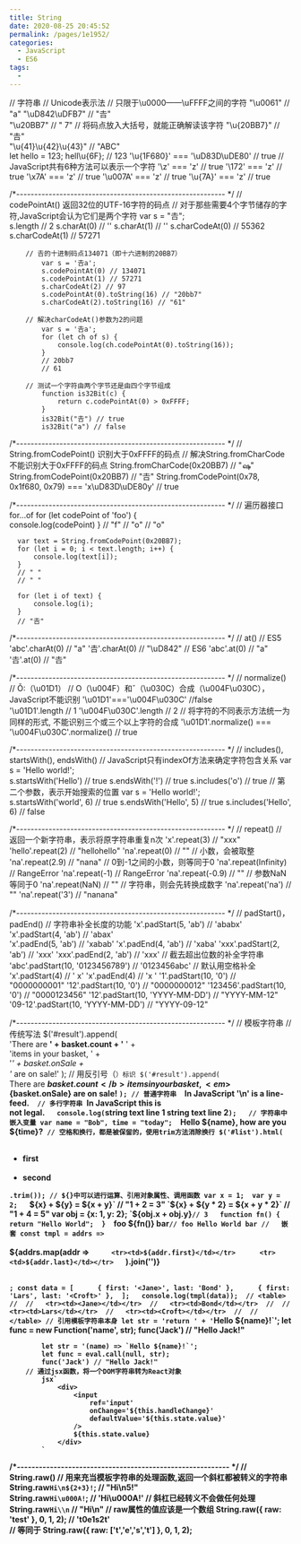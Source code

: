 ```yaml
---
title: String
date: 2020-08-25 20:45:52
permalink: /pages/1e1952/
categories: 
  - JavaScript
  - ES6
tags: 
  - 
---
```


//   字符串
    // Unicode表示法
        // 只限于\u0000——\uFFFF之间的字符
            "\u0061" // "a"
            "\uD842\uDFB7" // "𠮷"  
            "\u20BB7" // " 7"
        // 将码点放入大括号，就能正确解读该字符
            "\u{20BB7}" // "𠮷"  
            "\u{41}\u{42}\u{43}" // "ABC"  
            let hello = 123;
            hell\u{6F}; // 123 
            '\u{1F680}' === '\uD83D\uDE80' // true
        // JavaScript共有6种方法可以表示一个字符
            '\z' === 'z'  // true 
            '\172' === 'z' // true 
            '\x7A' === 'z' // true 
            '\u007A' === 'z' // true 
            '\u{7A}' === 'z' // true


/*---------------------------------------------------------- */
    // codePointAt() 返回32位的UTF-16字符的码点
        // 对于那些需要4个字节储存的字符,JavaScript会认为它们是两个字符
            var s = "𠮷";  
            s.length // 2 
            s.charAt(0) // '' 
            s.charAt(1) // '' 
            s.charCodeAt(0) // 55362 
            s.charCodeAt(1) // 57271

        // 𠮷的十进制码点134071（即十六进制的20BB7）
            var s = '𠮷a';  
            s.codePointAt(0) // 134071 
            s.codePointAt(1) // 57271  
            s.charCodeAt(2) // 97
            s.codePointAt(0).toString(16) // "20bb7" 
            s.charCodeAt(2).toString(16) // "61"

        // 解决charCodeAt()参数为2的问题
            var s = '𠮷a'; 
            for (let ch of s) {   
                console.log(ch.codePointAt(0).toString(16)); 
            } 
            // 20bb7 
            // 61

        // 测试一个字符由两个字节还是由四个字节组成
            function is32Bit(c) {   
                return c.codePointAt(0) > 0xFFFF; 
            }  
            is32Bit("𠮷") // true 
            is32Bit("a") // false
        

/*---------------------------------------------------------- */
    // String.fromCodePoint() 识别大于0xFFFF的码点
        // 解决String.fromCharCode不能识别大于0xFFFF的码点
            String.fromCharCode(0x20BB7) // "ஷ"
            String.fromCodePoint(0x20BB7) // "𠮷" 
            String.fromCodePoint(0x78, 0x1f680, 0x79) === 'x\uD83D\uDE80y' // true


/*---------------------------------------------------------- */
    // 遍历器接口for...of
      for (let codePoint of 'foo') {   
          console.log(codePoint) 
      } 
      // "f" 
      // "o" 
      // "o"

      var text = String.fromCodePoint(0x20BB7);  
      for (let i = 0; i < text.length; i++) {   
          console.log(text[i]); 
      } 
      // " " 
      // " "  

      for (let i of text) {   
          console.log(i); 
      } 
      // "𠮷"


/*---------------------------------------------------------- */
    // at()
        // ES5
            'abc'.charAt(0) // "a" 
            '𠮷'.charAt(0) // "\uD842"
        // ES6
            'abc'.at(0) // "a" 
            '𠮷'.at(0) // "𠮷"


/*---------------------------------------------------------- */
    // normalize()
        // Ǒ:（\u01D1）
            // O（\u004F）和ˇ（\u030C）合成（\u004F\u030C），JavaScript不能识别
            '\u01D1'==='\u004F\u030C' //false  
            '\u01D1'.length // 1 
            '\u004F\u030C'.length // 2
        // 将字符的不同表示方法统一为同样的形式, 不能识别三个或三个以上字符的合成
            '\u01D1'.normalize() === '\u004F\u030C'.normalize() // true


/*---------------------------------------------------------- */
    // includes(), startsWith(), endsWith()
        // JavaScript只有indexOf方法来确定字符包含关系
            var s = 'Hello world!';  
            s.startsWith('Hello') // true 
            s.endsWith('!') // true 
            s.includes('o') // true
        // 第二个参数，表示开始搜索的位置
            var s = 'Hello world!';  
            s.startsWith('world', 6) // true 
            s.endsWith('Hello', 5) // true 
            s.includes('Hello', 6) // false


/*---------------------------------------------------------- */
    // repeat()
        // 返回一个新字符串，表示将原字符串重复n次
            'x'.repeat(3) // "xxx" 
            'hello'.repeat(2) // "hellohello" 
            'na'.repeat(0) // ""
        // 小数，会被取整
            'na'.repeat(2.9) // "nana"
        // 0到-1之间的小数，则等同于0
            'na'.repeat(Infinity) // RangeError 
            'na'.repeat(-1) // RangeError
            'na'.repeat(-0.9) // ""
        // 参数NaN等同于0
            'na'.repeat(NaN) // ""
        // 字符串，则会先转换成数字
            'na'.repeat('na') // "" 
            'na'.repeat('3') // "nanana"


/*---------------------------------------------------------- */
    // padStart()，padEnd()
        // 字符串补全长度的功能
            'x'.padStart(5, 'ab') // 'ababx' 
            'x'.padStart(4, 'ab') // 'abax'  
            'x'.padEnd(5, 'ab') // 'xabab' 
            'x'.padEnd(4, 'ab') // 'xaba'
            'xxx'.padStart(2, 'ab') // 'xxx' 
            'xxx'.padEnd(2, 'ab') // 'xxx'
        // 截去超出位数的补全字符串
            'abc'.padStart(10, '0123456789') // '0123456abc'
        // 默认用空格补全
            'x'.padStart(4) // '   x' 
            'x'.padEnd(4) // 'x   '
            '1'.padStart(10, '0') // "0000000001" 
            '12'.padStart(10, '0') // "0000000012" 
            '123456'.padStart(10, '0') // "0000123456"
            '12'.padStart(10, 'YYYY-MM-DD') // "YYYY-MM-12" 
            '09-12'.padStart(10, 'YYYY-MM-DD') // "YYYY-09-12"


/*---------------------------------------------------------- */
    // 模板字符串
        // 传统写法
            $('#result').append(   
                'There are <b>' + basket.count + '</b> ' +   
                'items in your basket, ' +   
                '<em>' + basket.onSale +   
                '</em> are on sale!' 
            );
        // 用反引号（`）标识
            $('#result').append(`   
                There are <b>${basket.count}</b> items in your basket, <em>${basket.onSale}</em>  are on sale! 
            `);
        // 普通字符串 
            `In JavaScript '\n' is a line-feed.`  
        // 多行字符串 
            `In JavaScript this is  
            not legal.`  
            console.log(`string text line 1 
            string text line 2`);  
        // 字符串中嵌入变量
            var name = "Bob", time = "today"; 
            `Hello ${name}, how are you ${time}?`
        // 空格和换行，都是被保留的，使用trim方法消除换行
            $('#list').html(` 
                <ul>   
                    <li>first</li>   
                    <li>second</li> 
                </ul> 
            `.trim());
        // ${}中可以进行运算、引用对象属性、调用函数
            var x = 1; 
            var y = 2;  
            `${x} + ${y} = ${x + y}` // "1 + 2 = 3"  
            `${x} + ${y * 2} = ${x + y * 2}` // "1 + 4 = 5"  
            var obj = {x: 1, y: 2}; 
            `${obj.x + obj.y}` // 3  
            function fn() {   
                return "Hello World"; 
            }  
            `foo ${fn()} bar` // foo Hello World bar
        //   嵌套
            const tmpl = addrs => `   
                <table>   
                    ${addrs.map(addr => `     
                        <tr><td>${addr.first}</td></tr>     
                        <tr><td>${addr.last}</td></tr>   
                    `).join('')}   
                </table> 
            `;
            const data = [     
                { first: '<Jane>', last: 'Bond' },     
                { first: 'Lars', last: '<Croft>' }, 
            ];  
            console.log(tmpl(data)); 
            // <table> 
            // 
            //   <tr><td><Jane></td></tr> 
            //   <tr><td>Bond</td></tr> 
            // 
            //   <tr><td>Lars</td></tr> 
            //   <tr><td><Croft></td></tr> 
            // 
            // </table>
        // 引用模板字符串本身
            let str = 'return ' + '`Hello ${name}!`'; 
            let func = new Function('name', str); 
            func('Jack') // "Hello Jack!"   

            let str = '(name) => `Hello ${name}!`'; 
            let func = eval.call(null, str); 
            func('Jack') // "Hello Jack!"
        // 通过jsx函数，将一个DOM字符串转为React对象
            jsx`   
                <div>     
                    <input       
                        ref='input'       
                        onChange='${this.handleChange}'       
                        defaultValue='${this.state.value}' 
                    />       
                    ${this.state.value}    
                </div> 
            `


/*---------------------------------------------------------- */
    // String.raw()
        // 用来充当模板字符串的处理函数,返回一个斜杠都被转义的字符串
            String.raw`Hi\n${2+3}!`; // "Hi\\n5!"  
            String.raw`Hi\u000A!`; // 'Hi\\u000A!'
        // 斜杠已经转义不会做任何处理
            String.raw`Hi\\n` // "Hi\\n"
        // raw属性的值应该是一个数组
            String.raw({ raw: 'test' }, 0, 1, 2); // 't0e1s2t'  
            // 等同于 
            String.raw({ raw: ['t','e','s','t'] }, 0, 1, 2);
